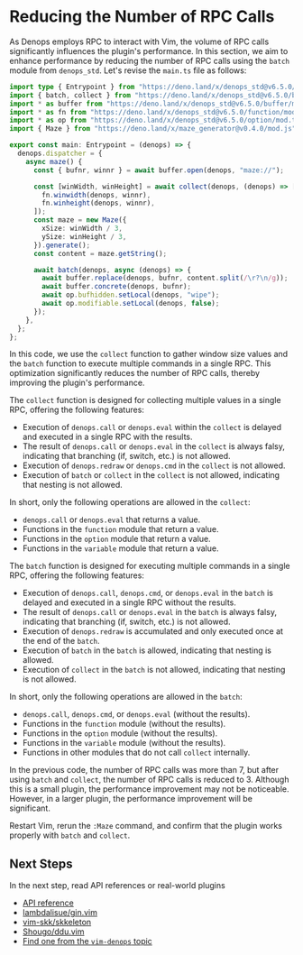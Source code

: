 # Reducing the Number of RPC Calls

As Denops employs RPC to interact with Vim, the volume of RPC calls
significantly influences the plugin's performance. In this section, we aim to
enhance performance by reducing the number of RPC calls using the `batch` module
from `denops_std`. Let's revise the `main.ts` file as follows:

```typescript:denops/denops-maze/main.ts
import type { Entrypoint } from "https://deno.land/x/denops_std@v6.5.0/mod.ts";
import { batch, collect } from "https://deno.land/x/denops_std@v6.5.0/batch/mod.ts";
import * as buffer from "https://deno.land/x/denops_std@v6.5.0/buffer/mod.ts";
import * as fn from "https://deno.land/x/denops_std@v6.5.0/function/mod.ts";
import * as op from "https://deno.land/x/denops_std@v6.5.0/option/mod.ts";
import { Maze } from "https://deno.land/x/maze_generator@v0.4.0/mod.js";

export const main: Entrypoint = (denops) => {
  denops.dispatcher = {
    async maze() {
      const { bufnr, winnr } = await buffer.open(denops, "maze://");

      const [winWidth, winHeight] = await collect(denops, (denops) => [
        fn.winwidth(denops, winnr),
        fn.winheight(denops, winnr),
      ]);
      const maze = new Maze({
        xSize: winWidth / 3,
        ySize: winHeight / 3,
      }).generate();
      const content = maze.getString();

      await batch(denops, async (denops) => {
        await buffer.replace(denops, bufnr, content.split(/\r?\n/g));
        await buffer.concrete(denops, bufnr);
        await op.bufhidden.setLocal(denops, "wipe");
        await op.modifiable.setLocal(denops, false);
      });
    },
  };
};
```

In this code, we use the `collect` function to gather window size values and the
`batch` function to execute multiple commands in a single RPC. This optimization
significantly reduces the number of RPC calls, thereby improving the plugin's
performance.

The `collect` function is designed for collecting multiple values in a single
RPC, offering the following features:

- Execution of `denops.call` or `denops.eval` within the `collect` is delayed
  and executed in a single RPC with the results.
- The result of `denops.call` or `denops.eval` in the `collect` is always falsy,
  indicating that branching (if, switch, etc.) is not allowed.
- Execution of `denops.redraw` or `denops.cmd` in the `collect` is not allowed.
- Execution of `batch` or `collect` in the `collect` is not allowed, indicating
  that nesting is not allowed.

In short, only the following operations are allowed in the `collect`:

- `denops.call` or `denops.eval` that returns a value.
- Functions in the `function` module that return a value.
- Functions in the `option` module that return a value.
- Functions in the `variable` module that return a value.

The `batch` function is designed for executing multiple commands in a single
RPC, offering the following features:

- Execution of `denops.call`, `denops.cmd`, or `denops.eval` in the `batch` is
  delayed and executed in a single RPC without the results.
- The result of `denops.call` or `denops.eval` in the `batch` is always falsy,
  indicating that branching (if, switch, etc.) is not allowed.
- Execution of `denops.redraw` is accumulated and only executed once at the end
  of the `batch`.
- Execution of `batch` in the `batch` is allowed, indicating that nesting is
  allowed.
- Execution of `collect` in the `batch` is not allowed, indicating that nesting
  is not allowed.

In short, only the following operations are allowed in the `batch`:

- `denops.call`, `denops.cmd`, or `denops.eval` (without the results).
- Functions in the `function` module (without the results).
- Functions in the `option` module (without the results).
- Functions in the `variable` module (without the results).
- Functions in other modules that do not call `collect` internally.

In the previous code, the number of RPC calls was more than 7, but after using
`batch` and `collect`, the number of RPC calls is reduced to 3. Although this is
a small plugin, the performance improvement may not be noticeable. However, in a
larger plugin, the performance improvement will be significant.

Restart Vim, rerun the `:Maze` command, and confirm that the plugin works
properly with `batch` and `collect`.

## Next Steps

In the next step, read API references or real-world plugins

- [API reference](https://deno.land/x/denops_std/mod.ts)
- [lambdalisue/gin.vim](https://github.com/lambdalisue/gin.vim)
- [vim-skk/skkeleton](https://github.com/vim-skk/skkeleton)
- [Shougo/ddu.vim](https://github.com/Shougo/ddu.vim)
- [Find one from the `vim-denops` topic](https://github.com/topics/vim-denops)
